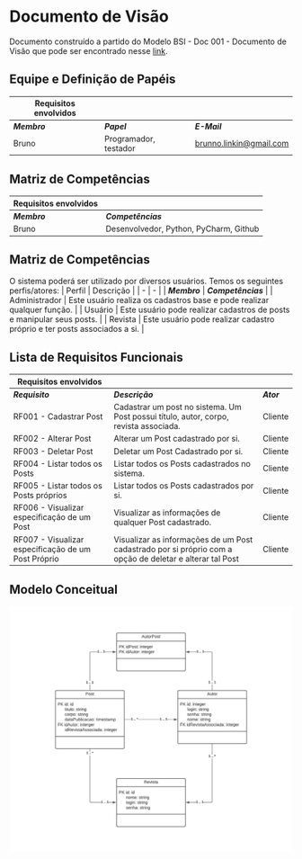 # Documento de Visão

Documento construído a partido do Modelo BSI - Doc 001 - Documento de Visão que pode ser encontrado nesse [link](https://docs.google.com/document/d/1DPBcyGHgflmz5RDsZQ2X8KVBPoEF5PdAz9BBNFyLa6A/edit?usp=sharing). 

## Equipe e Definição de Papéis
| Requisitos envolvidos | | |
| - | - | - |
|  ***Membro*** | ***Papel*** | ***E-Mail*** |
| Bruno | Programador, testador | brunno.linkin@gmail.com |

## Matriz de Competências
| Requisitos envolvidos | |
| - | - |
|  ***Membro*** | ***Competências*** | 
| Bruno | Desenvolvedor, Python, PyCharm, Github |  

## Matriz de Competências 
O sistema poderá ser utilizado por diversos usuários. Temos os seguintes perfis/atores:
| Perfil | Descrição |
| - | - |
|  ***Membro*** | ***Competências*** | 
| Administrador | Este usuário realiza os cadastros base e pode realizar qualquer função. | 
| Usuário | Este usuário pode realizar cadastros de posts e manipular seus posts. |
| Revista | Este usuário pode realizar cadastro próprio e ter posts associados a si. |

## Lista de Requisitos Funcionais

| Requisitos envolvidos | | |
| - | - | - |
|  ***Requisito*** | ***Descrição*** | ***Ator*** |
| RF001 - Cadastrar Post | Cadastrar um post no sistema. Um Post possui título, autor, corpo, revista associada. | Cliente |
| RF002 - Alterar Post | Alterar um Post cadastrado por si. | Cliente |
| RF003 - Deletar Post  | Deletar um Post Cadastrado por si.  | Cliente |
| RF004 - Listar todos os Posts  | Listar todos os Posts cadastrados no sistema.  | Cliente  |
| RF005 - Listar todos os Posts próprios | Listar todos os Posts cadastrados por si.  | Cliente  |
| RF006 - Visualizar especificação de um Post | Visualizar as informações de qualquer Post cadastrado.  |  Cliente |
| RF007 - Visualizar especificação de um Post Próprio |  Visualizar as informações de um Post cadastrado por si próprio com a opção de deletar e alterar tal Post | Cliente  |

## Modelo Conceitual

![alt text](https://github.com/jan1o/DepPosts/blob/master/docs/images/diagra_classes.jpeg?raw=true)